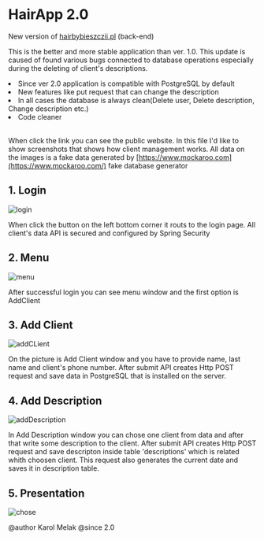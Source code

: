 # HairApp 2.0

New version of [hairbybieszczii.pl](https://hairbybieszczii.pl) (back-end)

This is the better and more stable application than ver. 1.0.
This update is caused of found various bugs connected to 
database operations especially during the deleting of client's
descriptions.

<li>Since ver 2.0 application is compatible with PostgreSQL by default</li>
<li>New features like put request that can change the description</li>
<li>In all cases the database is always clean(Delete user, Delete description, Change description etc.)</li>
<li>Code cleaner</li><br>

When click the link you can see the public website. In this file I'd like to show screenshots
that shows how client management works. All data on the images is a fake data generated by 
[https://www.mockaroo.com](https://www.mockaroo.com/) fake database generator

<h2>1. Login</h2>

![login](https://github.com/Karlz-Bandz/HairApp2/assets/57764322/cef4feb3-0004-4fe7-a4e4-3c81a1d753c2)

When click the button on the left bottom corner it routs to the login page. All client's data API is 
secured and configured by Spring Security

<h2>2. Menu</h2>

![menu](https://github.com/Karlz-Bandz/HairApp2/assets/57764322/bee3d948-7f00-4778-bc24-0126293bf592)

After successful login you can see menu window and the first option is AddClient

<h2>3. Add Client</h2>

![addCLient](https://github.com/Karlz-Bandz/HairApp2/assets/57764322/059605fd-1511-4022-b04e-8679dd921fee)

On the picture is Add Client window and you have to provide name, last name and client's phone number. After 
submit API creates Http POST request and save data in PostgreSQL that is installed on the server.

<h2>4. Add Description</h2>

![addDescription](https://github.com/Karlz-Bandz/HairApp2/assets/57764322/67ae8dbf-216f-41c6-bc5e-a826caba3d0a)

In Add Description window you can chose one client from data and after that write some description to the client.
After submit API creates Http POST request and save descripton inside table 'descriptions' which is related 
whith choosen client. This request also generates the current date and saves it in description table.

<h2>5. Presentation</h2>

![chose](https://github.com/Karlz-Bandz/HairApp2/assets/57764322/72784a36-b79e-4f75-a33b-3c6d32e8b790)










@author Karol Melak
@since 2.0

